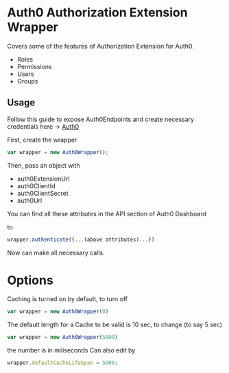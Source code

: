 # Auth0 Authorization Extension Wrapper

Covers some of the features of Authorization Extension for Auth0.

- Roles
- Permissions
- Users
- Groups

## Usage

Follow this guide to expose Auth0Endpoints and create necessary credentials here ->
[Auth0](https://auth0.com/docs/extensions/authorization-extension/v2/api-access)

First, create the wrapper

```javascript
var wrapper = new Auth0Wrapper();
```

Then, pass an object with
- auth0ExtensionUrl
- auth0ClientId
- auth0ClientSecret
- auth0Url

You can find all these attributes in the API section of Auth0 Dashboard

to
```javascript
wrapper.authenticate({...(above attributes)...})
```

Now can make all necessary calls.

# Options

Caching is turned on by default, to turn off
```javascript
var wrapper = new Auth0Wrapper(0)
```

The default length for a Cache to be valid is 10 sec, to change (to say 5 sec)
```javascript
var wrapper = new Auth0Wrapper(5000)
```
the number is in miliseconds
Can also edit by
```javascript
wrapper.defaultCacheLifeSpan = 5000;
```
